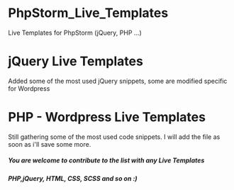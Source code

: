 # PhpStorm_Live_Templates
Live Templates for PhpStorm (jQuery, PHP ...)

# jQuery Live Templates
Added some of the most used jQuery snippets, some are modified specific for Wordpress

# PHP - Wordpress Live Templates
Still gathering some of the most used code snippets. I will add the file as soon as i'll save some more.

##### You are welcome to contribute to the list with any Live Templates
##### PHP,jQuery, HTML, CSS, SCSS and so on :) 